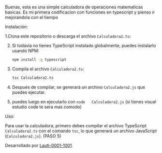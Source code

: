 Buenas, esta es una simple calculadora de operaciones matematicas basicas. Es mi primera codificacion con funciones en typescript y pienso ir mejorandola con el tiempo

Instalación:

1.Clona este repositorio o descarga el archivo `Calculadora2.ts`:
  

2. Si todavia no tienes TypeScript instalado globalmente, puedes instalarlo usando NPM:
    ```bash
    npm install -g typescript
    ```

3. Compila el archivo `Calculadora2.ts`:
    ```bash
    tsc Calculadora2.ts
    ```

4. Después de compilar, se generará un archivo `Calculadora2.js` que puedes ejecutar.

5. puedes luego en ejecutarlo con `node   Calculadora2.js` (si tienes visual estudio code te sera mas comodo)


Uso:

Para usar la calculadora, primero debes compilar el archivo TypeScript `Calculadora2.ts` con el comando `tsc`, lo que generará un archivo JavaScript (`Calculadora2.js`). (PASO 5)


Desarrollado por [Lauti-0001-1001](https://github.com/Lauti-0001-1001).

